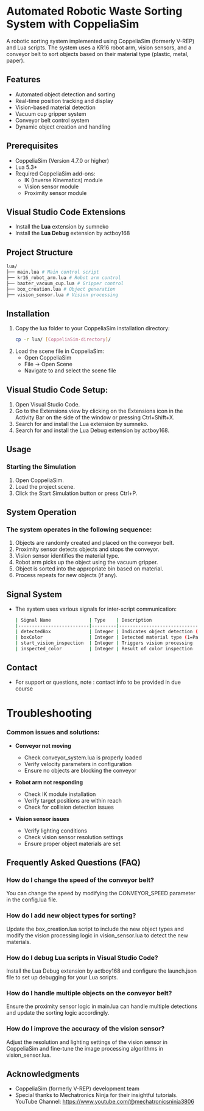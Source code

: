 # Automated Robotic Waste Sorting System with CoppeliaSim

A robotic sorting system implemented using CoppeliaSim (formerly V-REP) and Lua scripts. The system uses a KR16 robot arm, vision sensors, and a conveyor belt to sort objects based on their material type (plastic, metal, paper).

## Features

- Automated object detection and sorting
- Real-time position tracking and display
- Vision-based material detection
- Vacuum cup gripper system
- Conveyor belt control system
- Dynamic object creation and handling

## Prerequisites

- CoppeliaSim (Version 4.7.0 or higher)
- Lua 5.3+
- Required CoppeliaSim add-ons:
    - IK (Inverse Kinematics) module
    - Vision sensor module
    - Proximity sensor module

## Visual Studio Code Extensions

- Install the **Lua** extension by sumneko
- Install the **Lua Debug** extension by actboy168

## Project Structure
```bash
lua/
├── main.lua # Main control script
├── kr16_robot_arm.lua # Robot arm control 
├── baxter_vacuum_cup.lua # Gripper control
├── box_creation.lua # Object generation 
├── vision_sensor.lua # Vision processing
```

## Installation

1. Copy the lua folder to your CoppeliaSim installation directory:
     ```bash
     cp -r lua/ [CoppeliaSim-directory]/
     ```
2. Load the scene file in CoppeliaSim:
     - Open CoppeliaSim
     - File → Open Scene
     - Navigate to and select the scene file

## Visual Studio Code Setup:

1. Open Visual Studio Code.
2. Go to the Extensions view by clicking on the Extensions icon in the Activity Bar on the side of the window or pressing Ctrl+Shift+X.
3. Search for and install the Lua extension by sumneko.
4. Search for and install the Lua Debug extension by actboy168.

## Usage

### Starting the Simulation

1. Open CoppeliaSim.
2. Load the project scene.
3. Click the Start Simulation button or press Ctrl+P.

## System Operation

### The system operates in the following sequence:

1. Objects are randomly created and placed on the conveyor belt.
2. Proximity sensor detects objects and stops the conveyor.
3. Vision sensor identifies the material type.
4. Robot arm picks up the object using the vacuum gripper.
5. Object is sorted into the appropriate bin based on material.
6. Process repeats for new objects (if any).

## Signal System

- The system uses various signals for inter-script communication:
    ```bash
    | Signal Name              | Type    | Description                          |
    |--------------------------|---------|--------------------------------------|
    | detectedBox              | Integer | Indicates object detection (0/1)     |
    | boxColor                 | Integer | Detected material type (1=Paper, 2=Metal, 3=Plastic) |
    | start_vision_inspection  | Integer | Triggers vision processing            |
    | inspected_color          | Integer | Result of color inspection            |
    ```
## Contact
- For support or questions, 
note : contact info to be provided in due course

# Troubleshooting

### Common issues and solutions:

- **Conveyor not moving**
    - Check conveyor_system.lua is properly loaded
    - Verify velocity parameters in configuration
    - Ensure no objects are blocking the conveyor

- **Robot arm not responding**
    - Check IK module installation
    - Verify target positions are within reach
    - Check for collision detection issues

- **Vision sensor issues**
    - Verify lighting conditions
    - Check vision sensor resolution settings
    - Ensure proper object materials are set
## Frequently Asked Questions (FAQ)

### How do I change the speed of the conveyor belt?

You can change the speed by modifying the CONVEYOR_SPEED parameter in the config.lua file.

### How do I add new object types for sorting?

Update the box_creation.lua script to include the new object types and modify the vision processing logic in vision_sensor.lua to detect the new materials.

### How do I debug Lua scripts in Visual Studio Code?

Install the Lua Debug extension by actboy168 and configure the launch.json file to set up debugging for your Lua scripts.

### How do I handle multiple objects on the conveyor belt?

Ensure the proximity sensor logic in main.lua can handle multiple detections and update the sorting logic accordingly.

### How do I improve the accuracy of the vision sensor?

Adjust the resolution and lighting settings of the vision sensor in CoppeliaSim and fine-tune the image processing algorithms in vision_sensor.lua.

## Acknowledgments
- CoppeliaSim (formerly V-REP) development team
- Special thanks to Mechatronics Ninja for their insightful tutorials.
  YouTube Channel: https://www.youtube.com/@mechatronicsninja3806
